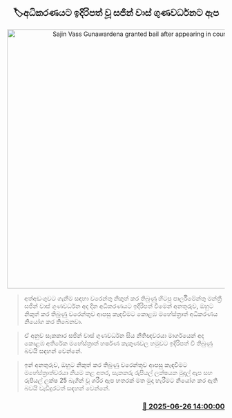 <p align='center'><b><h2 align='center' title='Sajin Vass Gunawardena granted bail after appearing in court'>🏷අධිකරණයට ඉදිරිපත් වූ සජින් වාස් ගුණවර්ධනට ඇප</h2></b></p>
<p align='center'><img src='https://helakuru.sgp1.cdn.digitaloceanspaces.com/esana/images/lib/court-2.jpg' width='600' alt='Sajin Vass Gunawardena granted bail after appearing in court'></p>

> අත්අඩංගුවට ගැනීම සඳහා වරෙන්තු නිකුත් කර තිබුණු හිටපු පාර්ලිමේන්තු මන්ත්‍රී සජින් වාස් ගුණවර්ධන අද දින අධිකරණයට ඉදිරිපත් වීමෙන් අනතුරුව, ඔහුට නිකුත් කර තිබුණු වරෙන්තුව ආපසු කැඳවීමට කොළඹ මහේස්ත්‍රාත් අධිකරණය නියෝග කර තිබෙනවා.

> ඒ අනුව සැකකාර සජින් වාස් ගුණවර්ධන සිය නීතිඥවරයා මාර්ගයෙන් අද කොළඹ අතිරේක මහේස්ත්‍රාත් හර්ෂණ කැකුණවල හමුවට ඉදිරිපත් වී තිබුණු බවයි සඳහන් වෙන්නේ.

> ඉන් අනතුරුව, ඔහුට නිකුත් කර තිබුණු වරෙන්තුව ආපසු කැඳවීමට මහේස්ත්‍රාත්වරයා නියම කළ අතර, සැකකරු රුපියල් ලක්ෂයක මුදල් ඇප සහ රුපියල් ලක්ෂ 25 බැගින් වූ ශරීර ඇප හතරක් මත මුදා හැරීමට නියෝග කර ඇති බවයි වැඩිදුරටත් සඳහන් වෙන්නේ.



<h3 align='right'><a href='https://www.helakuru.lk/esana/p/111371/'>📅 2025-06-26 14:00:00</a></h3>
